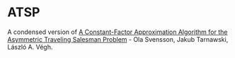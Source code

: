# ATSP
A condensed version of [A Constant-Factor Approximation Algorithm for the Asymmetric Traveling Salesman Problem](https://arxiv.org/abs/1708.04215) - Ola Svensson, Jakub Tarnawski, László A. Végh.
